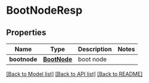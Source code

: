 # BootNodeResp

## Properties
Name | Type | Description | Notes
------------ | ------------- | ------------- | -------------
**bootnode** | [**BootNode**](BootNode.md) | boot node | 

[[Back to Model list]](../README.md#documentation-for-models) [[Back to API list]](../README.md#documentation-for-api-endpoints) [[Back to README]](../README.md)


